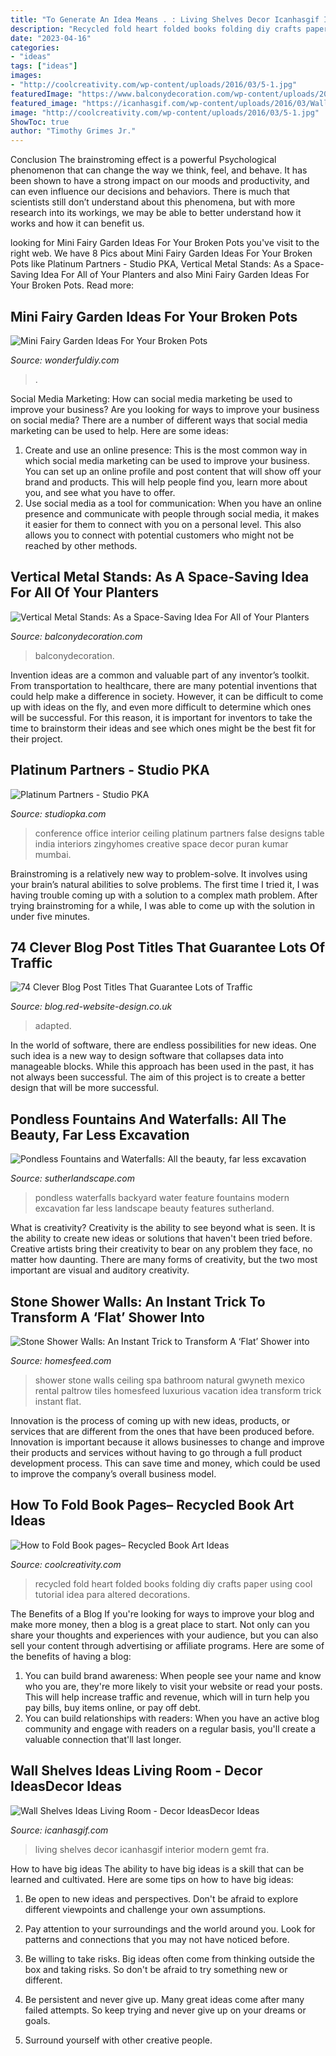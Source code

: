 ```yaml
---
title: "To Generate An Idea Means . : Living Shelves Decor Icanhasgif Interior Modern Gemt Fra"
description: "Recycled fold heart folded books folding diy crafts paper using cool tutorial idea para altered decorations"
date: "2023-04-16"
categories:
- "ideas"
tags: ["ideas"]
images:
- "http://coolcreativity.com/wp-content/uploads/2016/03/5-1.jpg"
featuredImage: "https://www.balconydecoration.com/wp-content/uploads/2020/05/Vertical-garden-metal-stand-10.jpg"
featured_image: "https://icanhasgif.com/wp-content/uploads/2016/03/Wall-Shelves-Ideas-Living-Room.jpg"
image: "http://coolcreativity.com/wp-content/uploads/2016/03/5-1.jpg"
ShowToc: true
author: "Timothy Grimes Jr."
---
```



Conclusion
The brainstroming effect is a powerful Psychological phenomenon that can change the way we think, feel, and behave. It has been shown to have a strong impact on our moods and productivity, and can even influence our decisions and behaviors. There is much that scientists still don’t understand about this phenomena, but with more research into its workings, we may be able to better understand how it works and how it can benefit us.

	

		
looking for Mini Fairy Garden Ideas For Your Broken Pots you've visit to the right web. We have 8 Pics about Mini Fairy Garden Ideas For Your Broken Pots like Platinum Partners - Studio PKA, Vertical Metal Stands: As a Space-Saving Idea For All of Your Planters and also Mini Fairy Garden Ideas For Your Broken Pots. Read more:
		
    
## Mini Fairy Garden Ideas For Your Broken Pots

<img loading=lazy src="https://cdn.wonderfuldiy.com/wp-content/uploads/2014/09/Broken-flower-pots.jpg" onerror="this.onerror=null;this.src='https://tse4.mm.bing.net/th?id=OIP.z9bcaCscqUVQw3nEHgey8gHaJ3&amp;pid=15.1';" alt="Mini Fairy Garden Ideas For Your Broken Pots">

_Source: wonderfuldiy.com_

>. 

	

Social Media Marketing: How can social media marketing be used to improve your business?
Are you looking for ways to improve your business on social media? There are a number of different ways that social media marketing can be used to help. Here are some ideas: 
1. Create and use an online presence: This is the most common way in which social media marketing can be used to improve your business. You can set up an online profile and post content that will show off your brand and products. This will help people find you, learn more about you, and see what you have to offer. 
2. Use social media as a tool for communication: When you have an online presence and communicate with people through social media, it makes it easier for them to connect with you on a personal level. This also allows you to connect with potential customers who might not be reached by other methods. 

    
## Vertical Metal Stands: As A Space-Saving Idea For All Of Your Planters

<img loading=lazy src="https://www.balconydecoration.com/wp-content/uploads/2020/05/Vertical-garden-metal-stand-10.jpg" onerror="this.onerror=null;this.src='https://tse3.mm.bing.net/th?id=OIP.hk1zsnEI2J7mMhQkGysa-wHaIy&amp;pid=15.1';" alt="Vertical Metal Stands: As a Space-Saving Idea For All of Your Planters">

_Source: balconydecoration.com_

>balconydecoration. 

	

Invention ideas are a common and valuable part of any inventor’s toolkit. From transportation to healthcare, there are many potential inventions that could help make a difference in society. However, it can be difficult to come up with ideas on the fly, and even more difficult to determine which ones will be successful. For this reason, it is important for inventors to take the time to brainstorm their ideas and see which ones might be the best fit for their project.

    
## Platinum Partners - Studio PKA

<img loading=lazy src="https://www.studiopka.com/wp-content/uploads/2018/02/platinum_partners_5.jpg" onerror="this.onerror=null;this.src='https://tse3.mm.bing.net/th?id=OIP.DJLUmLBGPIex9Fc8pefESQHaE8&amp;pid=15.1';" alt="Platinum Partners - Studio PKA">

_Source: studiopka.com_

>conference office interior ceiling platinum partners false designs table india interiors zingyhomes creative space decor puran kumar mumbai. 

	

Brainstroming is a relatively new way to problem-solve. It involves using your brain’s natural abilities to solve problems. The first time I tried it, I was having trouble coming up with a solution to a complex math problem. After trying brainstroming for a while, I was able to come up with the solution in under five minutes.

    
## 74 Clever Blog Post Titles That Guarantee Lots Of Traffic

<img loading=lazy src="https://blog.red-website-design.co.uk/wp-content/uploads/2014/06/74-clever-blog-post-titles-that-guarantee-lots-of-traffic-2.png" onerror="this.onerror=null;this.src='https://tse4.mm.bing.net/th?id=OIP.fbakCPnZ1EA-P7dHAXgXRwHaM9&amp;pid=15.1';" alt="74 Clever Blog Post Titles That Guarantee Lots of Traffic">

_Source: blog.red-website-design.co.uk_

>adapted. 

	

In the world of software, there are endless possibilities for new ideas. One such idea is a new way to design software that collapses data into manageable blocks. While this approach has been used in the past, it has not always been successful. The aim of this project is to create a better design that will be more successful.

    
## Pondless Fountains And Waterfalls: All The Beauty, Far Less Excavation

<img loading=lazy src="https://www.sutherlandscape.com/wp-content/uploads/2018/06/innovation-backyard-water-features-gorgeous-feature-pondless-waterfalls-for-the-landscape-ideas.jpg" onerror="this.onerror=null;this.src='https://tse2.mm.bing.net/th?id=OIP.PwW6hvPE58qfeuMGwjAbMQHaHa&amp;pid=15.1';" alt="Pondless Fountains and Waterfalls: All the beauty, far less excavation">

_Source: sutherlandscape.com_

>pondless waterfalls backyard water feature fountains modern excavation far less landscape beauty features sutherland. 

	

What is creativity?
Creativity is the ability to see beyond what is seen. It is the ability to create new ideas or solutions that haven't been tried before. Creative artists bring their creativity to bear on any problem they face, no matter how daunting. There are many forms of creativity, but the two most important are visual and auditory creativity.

    
## Stone Shower Walls: An Instant Trick To Transform A ‘Flat’ Shower Into

<img loading=lazy src="https://homesfeed.com/wp-content/uploads/2015/09/Large-shower-space-with-natural-stone-tiles-wall-system-a-bathtub-glass-door-feature-ceiling-showerhead-recessed-light-fixture-wall-light-fixture-idea-in-modern-style-.jpg" onerror="this.onerror=null;this.src='https://tse2.mm.bing.net/th?id=OIP.P3n74eHrUNYnKUrtOM_PGgHaFl&amp;pid=15.1';" alt="Stone Shower Walls: An Instant Trick to Transform A ‘Flat’ Shower into">

_Source: homesfeed.com_

>shower stone walls ceiling spa bathroom natural gwyneth mexico rental paltrow tiles homesfeed luxurious vacation idea transform trick instant flat. 

	

Innovation is the process of coming up with new ideas, products, or services that are different from the ones that have been produced before. Innovation is important because it allows businesses to change and improve their products and services without having to go through a full product development process. This can save time and money, which could be used to improve the company’s overall business model.

    
## How To Fold Book Pages– Recycled Book Art Ideas

<img loading=lazy src="http://coolcreativity.com/wp-content/uploads/2016/03/5-1.jpg" onerror="this.onerror=null;this.src='https://tse2.mm.bing.net/th?id=OIP.ALGFNrPpZP_dutu_BXwGXwHaKX&amp;pid=15.1';" alt="How to Fold Book pages– Recycled Book Art Ideas">

_Source: coolcreativity.com_

>recycled fold heart folded books folding diy crafts paper using cool tutorial idea para altered decorations. 

	

The Benefits of a Blog
If you're looking for ways to improve your blog and make more money, then a blog is a great place to start. Not only can you share your thoughts and experiences with your audience, but you can also sell your content through advertising or affiliate programs. Here are some of the benefits of having a blog: 
1) You can build brand awareness: When people see your name and know who you are, they're more likely to visit your website or read your posts. This will help increase traffic and revenue, which will in turn help you pay bills, buy items online, or pay off debt. 
2) You can build relationships with readers: When you have an active blog community and engage with readers on a regular basis, you'll create a valuable connection that'll last longer.

    
## Wall Shelves Ideas Living Room - Decor IdeasDecor Ideas

<img loading=lazy src="https://icanhasgif.com/wp-content/uploads/2016/03/Wall-Shelves-Ideas-Living-Room.jpg" onerror="this.onerror=null;this.src='https://tse4.mm.bing.net/th?id=OIP.eK_6zEfUPLt5BM1wLEi5SwHaF_&amp;pid=15.1';" alt="Wall Shelves Ideas Living Room - Decor IdeasDecor Ideas">

_Source: icanhasgif.com_

>living shelves decor icanhasgif interior modern gemt fra. 

	

How to have big ideas
The ability to have big ideas is a skill that can be learned and cultivated. Here are some tips on how to have big ideas:
1. Be open to new ideas and perspectives. Don't be afraid to explore different viewpoints and challenge your own assumptions.

2. Pay attention to your surroundings and the world around you. Look for patterns and connections that you may not have noticed before.

3. Be willing to take risks. Big ideas often come from thinking outside the box and taking risks. So don't be afraid to try something new or different.

4. Be persistent and never give up. Many great ideas come after many failed attempts. So keep trying and never give up on your dreams or goals.

5. Surround yourself with other creative people.


